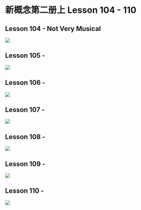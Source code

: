 # 新概念第二册上 Lesson 104 - 110

## Lesson 104 -  Not Very Musical

<img src="lesson/Lesson-104.png">

## Lesson 105 - 

<img src="lesson/Lesson-105.png">

## Lesson 106 - 

<img src="lesson/Lesson-106.png">

## Lesson 107 - 

<img src="lesson/Lesson-107.png">

## Lesson 108 - 

<img src="lesson/Lesson-108.png">

## Lesson 109 - 

<img src="lesson/Lesson-109.png">

## Lesson 110 - 

<img src="lesson/Lesson-110.png">

